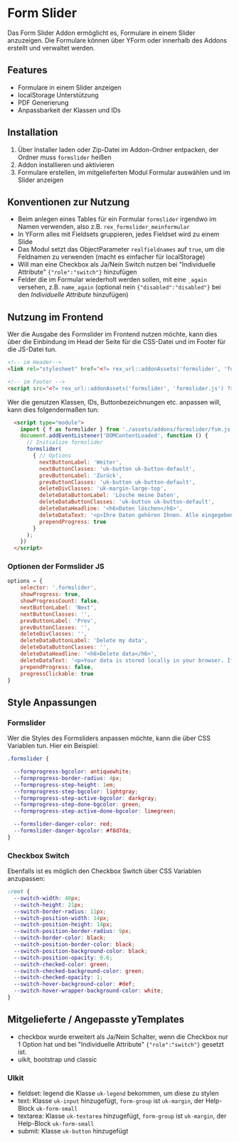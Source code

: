 # Form Slider

Das Form Slider Addon ermöglicht es, Formulare in einem Slider anzuzeigen. Die Formulare können über YForm oder innerhalb des Addons erstellt und verwaltet werden.

## Features

- Formulare in einem Slider anzeigen
- localStorage Unterstützung
- PDF Generierung
- Anpassbarkeit der Klassen und IDs

## Installation

1. Über Installer laden oder Zip-Datei im Addon-Ordner entpacken, der Ordner muss `formslider` heißen
2. Addon installieren und aktivieren
3. Formulare erstellen, im mitgelieferten Modul Formular auswählen und im Slider anzeigen

## Konventionen zur Nutzung

- Beim anlegen eines Tables für ein Formular `formslider` irgendwo im Namen verwenden, also z.B. `rex_formslider_meinformular`
- In YForm alles mit Fieldsets gruppieren, jedes Fieldset wird zu einem Slide
- Das Modul setzt das ObjectParameter `realfieldnames` auf `true`, um die Feldnamen zu verwenden (macht es einfacher für localStorage)
- Will man eine Checkbox als Ja/Nein Switch nutzen bei "Individuelle Attribute" `{"role":"switch"}` hinzufügen
- Felder die im Formular wiederholt werden sollen, mit eine `_again` versehen, z.B. `name_again` (optional nein `{"disabled":"disabled"}` bei den *Individuelle Attribute* hinzufügen)


## Nutzung im Frontend

Wer die Ausgabe des Formslider im Frontend nutzen möchte, kann dies über die Einbindung im Head der Seite für die CSS-Datei und im Footer für die JS-Datei tun.

```html
<!-- im Header-->
<link rel="stylesheet" href="<?= rex_url::addonAssets('formslider', 'formslider.css') ?>">

<!-- im Footer -->
<script src="<?= rex_url::addonAssets('formslider', 'formslider.js') ?>"></script>
```

Wer die genutzen Klassen, IDs, Buttonbezeichnungen etc. anpassen will, kann dies folgendermaßen tun:

```html
  <script type="module">
    import { f as formslider } from './assets/addons/formslider/fsm.js';
    document.addEventListener('DOMContentLoaded', function () {
      // Initialize formslider
      formslider(
        { // Options
          nextButtonLabel: 'Weiter',
          nextButtonClasses: 'uk-button uk-button-default',
          prevButtonLabel: 'Zurück',
          prevButtonClasses: 'uk-button uk-button-default',
          deleteDivClasses: 'uk-margin-large-top',
          deleteDataButtonLabel: 'Lösche meine Daten',
          deleteDataButtonClasses: 'uk-button uk-button-default',
          deleteDataHeadline: '<h6>Daten löschen</h6>',
          deleteDataText: '<p>Ihre Daten gehören Ihnen. Alle eingegebenen Daten werden lokal in Ihrem Browser gespeichert. Kehren Sie zu dieser Seite zurück, werden Ihre eingegeben Daten wiederhergestellt. Sie können die Daten löschen, indem Sie ihren Browser-Cache / Cookies löschen oder indem Sie auf den untentstehenden Button klicken. (An einem öffentlichen Rechner sollten Sie die Daten auf jeden Fall löschen.)</p>',
          prependProgress: true
        }
      );
    })
  </script>
```

### Optionen der Formslider JS

```js
options = {
    selector: '.formslider',
    showProgress: true,
    showProgressCount: false,
    nextButtonLabel: 'Next',
    nextButtonClasses: '',
    prevButtonLabel: 'Prev',
    prevButtonClasses: '',
    deleteDivClasses: '',
    deleteDataButtonLabel: 'Delete my data',
    deleteDataButtonClasses: '',
    deleteDataHeadline: '<h6>Delete data</h6>',
    deleteDataText: '<p>Your data is stored locally in your browser. If you want to delete your data, you can do so by clicking the button below. (If you are on a public computer, you should delete your data.)</p>',
    prependProgress: false,
    progressClickable: true
}
```

## Style Anpassungen

### Formslider

Wer die Styles des Formsliders anpassen möchte, kann die über CSS Variablen tun. Hier ein Beispiel:

```css
.formslider {

  --formprogress-bgcolor: antiquewhite;
  --formprogress-border-radius: 4px;
  --formprogress-step-height: 1em;
  --formprogress-step-bgcolor: lightgray;
  --formprogress-step-active-bgcolor: darkgray;
  --formprogress-step-done-bgcolor: green;
  --formprogress-step-active-done-bgcolor: limegreen;

  --formslider-danger-color: red;
  --formslider-danger-bgcolor: #f8d7da;
}
```

### Checkbox Switch

Ebenfalls ist es möglich den Checkbox Switch über CSS Variablen anzupassen:

```css
:root {
  --switch-width: 40px;
  --switch-height: 21px;
  --switch-border-radius: 11px;
  --switch-position-width: 14px;
  --switch-position-height: 14px;
  --switch-position-border-radius: 9px;
  --switch-border-color: black;
  --switch-position-border-color: black;
  --switch-position-background-color: black;
  --switch-position-opacity: 0.6;
  --switch-checked-color: green;
  --switch-checked-background-color: green;
  --switch-checked-opacity: 1;
  --switch-hover-background-color: #def;
  --switch-hover-wrapper-background-color: white;
}
```

## Mitgelieferte / Angepasste yTemplates

- checkbox wurde erweitert als Ja/Nein Schalter, wenn die Checkbox nur 1 Option hat und bei "Individuelle Attribute" `{"role":"switch"}` gesetzt ist.
- uikit, bootstrap und classic

### UIkit
- fieldset: legend die Klasse `uk-legend` bekommen, um diese zu stylen
- text: Klasse `uk-input` hinzugefügt, `form-group` ist `uk-margin`, der Help-Block `uk-form-small`
- textarea: Klasse `uk-textarea` hinzugefügt, `form-group` ist `uk-margin`, der Help-Block `uk-form-small`
- submit: Klasse `uk-button` hinzugefügt